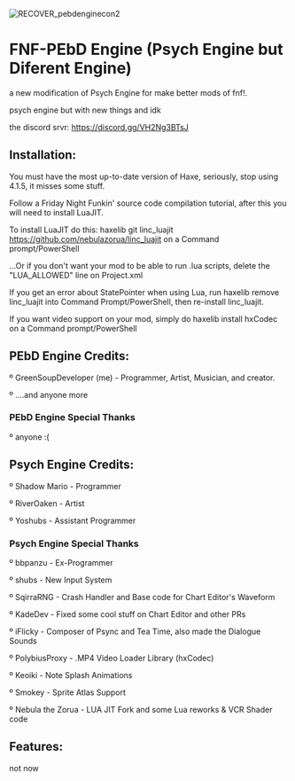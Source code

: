 ![RECOVER_pebdenginecon2](https://user-images.githubusercontent.com/109924369/185455915-7c53de56-f366-4a05-8753-7bab21adcbf2.png)

# FNF-PEbD Engine (Psych Engine but Diferent Engine)


a new modification of Psych Engine for make better mods of fnf!.

psych engine but with new things and idk

the discord srvr: https://discord.gg/VH2Ng3BTsJ

## Installation:


You must have the most up-to-date version of Haxe, seriously, stop using 4.1.5, it misses some stuff.

Follow a Friday Night Funkin' source code compilation tutorial, after this you will need to install LuaJIT.

To install LuaJIT do this: haxelib git linc_luajit https://github.com/nebulazorua/linc_luajit on a Command prompt/PowerShell

...Or if you don't want your mod to be able to run .lua scripts, delete the "LUA_ALLOWED" line on Project.xml

If you get an error about StatePointer when using Lua, run haxelib remove linc_luajit into Command Prompt/PowerShell, then re-install linc_luajit.

If you want video support on your mod, simply do haxelib install hxCodec on a Command prompt/PowerShell


## PEbD Engine Credits:

º   GreenSoupDeveloper (me) - Programmer, Artist, Musician, and creator.
   
º   ....and anyone more
  
### PEbD Engine Special Thanks

º   anyone :(
   
## Psych Engine Credits:

º   Shadow Mario - Programmer
   
º   RiverOaken - Artist
   
º   Yoshubs - Assistant Programmer
   
### Psych Engine Special Thanks

º   bbpanzu - Ex-Programmer
   
º   shubs - New Input System
   
º   SqirraRNG - Crash Handler and Base code for Chart Editor's Waveform
   
º   KadeDev - Fixed some cool stuff on Chart Editor and other PRs
   
º   iFlicky - Composer of Psync and Tea Time, also made the Dialogue Sounds  
   
º   PolybiusProxy - .MP4 Video Loader Library (hxCodec)
   
º   Keoiki - Note Splash Animations
   
º   Smokey - Sprite Atlas Support
   
º   Nebula the Zorua - LUA JIT Fork and some Lua reworks & VCR Shader code


## Features:



not now


